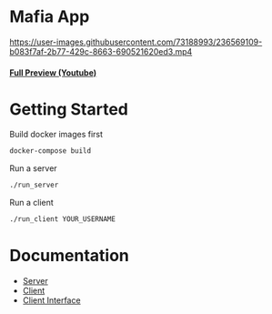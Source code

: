 # Mafia App

https://user-images.githubusercontent.com/73188993/236569109-b083f7af-2b77-429c-8663-690521620ed3.mp4

<h4><a href="https://www.youtube.com/watch?v=IG2UXgGG--I">Full Preview (Youtube)</a></h4>

# Getting Started

Build docker images first
```bash
docker-compose build
```


Run a server
```bash
./run_server
```

Run a client
```bash
./run_client YOUR_USERNAME
```

# Documentation
* [Server](docs/server.md)
* [Client](docs/client.md)
* [Client Interface](docs/cliet_interface.md)
